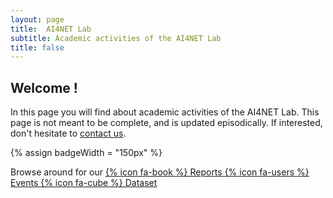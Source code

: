 ```yaml
---
layout: page
title:  AI4NET Lab
subtitle: Academic activities of the AI4NET Lab
title: false
---
```


## Welcome !

In this page you will find about <i class="fa fa-graduation-cap" aria-hidden="true"></i> academic activities of the AI4NET Lab.
This page is not meant to be complete, and is updated  <i class="fa fa-hourglass" aria-hidden="true"></i> episodically.  If interested, don't hesitate to <i class="fa fa-envelope" aria-hidden="true"></i> [contact us](mailto:ai4netlab@gmail.com).

{% assign badgeWidth = "150px" %}

<p>Browse around for our
<span class="btn btn-light" style="width: {{ badgeWidth }} "><a href="/publications"> {% icon fa-book %} Reports </a>  </span>
<span class="btn btn-light" style="width: {{ badgeWidth }} "><a href="/events"> {% icon fa-users %}  Events  </a>  </span>
<span class="btn btn-light" style="width: {{ badgeWidth }} "><a href="/datasets"> {% icon fa-cube %}  Dataset </a>  </span>